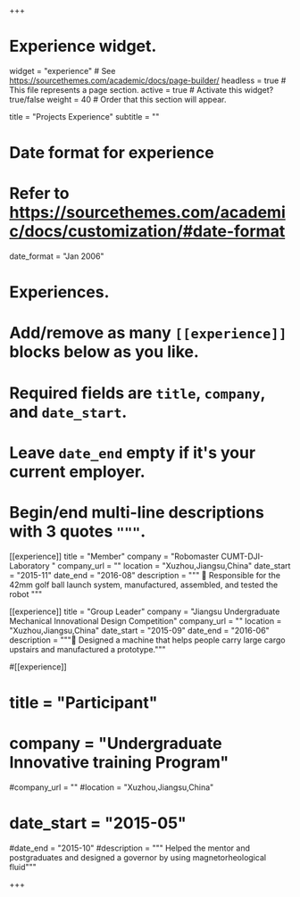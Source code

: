 +++
# Experience widget.
widget = "experience"  # See https://sourcethemes.com/academic/docs/page-builder/
headless = true  # This file represents a page section.
active = true  # Activate this widget? true/false
weight = 40  # Order that this section will appear.

title = "Projects Experience"
subtitle = ""

# Date format for experience
#   Refer to https://sourcethemes.com/academic/docs/customization/#date-format
date_format = "Jan 2006"

# Experiences.
#   Add/remove as many `[[experience]]` blocks below as you like.
#   Required fields are `title`, `company`, and `date_start`.
#   Leave `date_end` empty if it's your current employer.
#   Begin/end multi-line descriptions with 3 quotes `"""`.
[[experience]]
  title = "Member"
  company = "Robomaster CUMT-DJI-Laboratory "
  company_url = ""
  location = "Xuzhou,Jiangsu,China"
  date_start = "2015-11"
  date_end = "2016-08"
  description = """
	Responsible for the 42mm golf ball launch system, manufactured, assembled, and tested the robot
  """

[[experience]]
  title = "Group Leader"
  company = "Jiangsu Undergraduate Mechanical Innovational Design Competition"
  company_url = ""
  location = "Xuzhou,Jiangsu,China"
  date_start = "2015-09"
  date_end = "2016-06"
  description = """	Designed a machine that helps people carry large cargo upstairs and manufactured a prototype."""

#[[experience]]
#  title = "Participant"
#  company = "Undergraduate Innovative training Program"
  #company_url = ""
  #location = "Xuzhou,Jiangsu,China"
 # date_start = "2015-05"
  #date_end = "2015-10"
  #description = """  Helped the mentor and postgraduates and designed a governor by using magnetorheological fluid"""

+++
